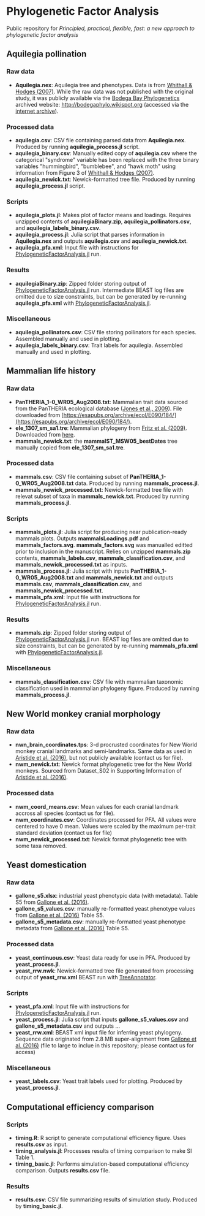 # Phylogenetic Factor Analysis
Public repository for _Principled, practical, flexible, fast: a new approach to phylogenetic factor analysis_

## Aquilegia pollination
### Raw data
- __Aquilegia.nex__: Aquilegia tree and phenotypes. Data is from [Whithall & Hodges (2007)](https://doi.org/10.1038/nature05857). While the raw data was not published with the original study, it was publicly available via the [Bodega Bay Phylogenetics](http://treethinkers.org/) archived website: http://bodegaphylo.wikispot.org (accessed via the [internet archive](https://archive.org/)).
### Processed data
- __aquilegia.csv__: CSV file containing parsed data from __Aquilegia.nex__. Produced by running __aquilegia_process.jl__ script.
- __aquilegia_binary.csv__: Manually edited copy of __aquilegia.csv__ where the categorical "syndrome" variable has been replaced with the three binary variables "hummingbird", "bumblebee", and "hawk moth" using information from Figure 3 of [Whithall & Hodges (2007)](https://doi.org/10.1038/nature05857).
- __aquilegia_newick.txt__: Newick-formatted tree file. Produced by running __aquilegia_process.jl__ script.
### Scripts
- __aquilegia_plots.jl__: Makes plot of factor means and loadings. Requires unzipped contents of __aquilegiaBinary.zip__, __aquilegia_pollinators.csv__, and __aquilegia_labels_binary.csv__.
- __aquilegia_process.jl__: Julia script that parses information in __Aquilegia.nex__ and outputs __aquilegia.csv__ and __aquilegia_newick.txt__.
- __aquilegia_pfa.xml__: Input file with instructions for [PhylogeneticFactorAnalysis.jl](https://github.com/gabehassler/PhylogeneticFactorAnalysis.jl) run.
### Results
- __aquilegiaBinary.zip__: Zipped folder storing output of [PhylogeneticFactorAnalysis.jl](https://github.com/gabehassler/PhylogeneticFactorAnalysis.jl) run. Intermediate BEAST log files are omitted due to size constraints, but can be generated by re-running __aquilegia_pfa.xml__ with [PhylogeneticFactorAnalysis.jl](https://github.com/gabehassler/PhylogeneticFactorAnalysis.jl).
### Miscellaneous
- __aquilegia_pollinators.csv__: CSV file storing pollinators for each species. Assembled manually and used in plotting.
- __aquilegia_labels_binary.csv__: Trait labels for aquilegia. Assembled manually and used in plotting.
 
## Mammalian life history
### Raw data
- __PanTHERIA_1-0_WR05_Aug2008.txt__: Mammalian trait data sourced from the PanTHERIA ecological database ([Jones et al., 2009](https://doi.org/10.1890/08-1494.1)). File downloaded from [https://esapubs.org/archive/ecol/E090/184/](https://esapubs.org/archive/ecol/E090/184/).
- __ele_1307_sm_sa1.tre__: Mammalian phylogeny from [Fritz et al. (2009)](https://doi.org/10.1111/j.1461-0248.2009.01307.x). Downloaded from [here](https://onlinelibrary.wiley.com/action/downloadSupplement?doi=10.1111%2Fj.1461-0248.2009.01307.x&file=ELE_1307_sm_SA1.tre).
- __mammals_newick.txt__: the __mammalST_MSW05_bestDates__ tree manually copied from  __ele_1307_sm_sa1.tre__.
### Processed data
- __mammals.csv__: CSV file containing subset of __PanTHERIA_1-0_WR05_Aug2008.txt__ data. Produced by running __mammals_process.jl__.
- __mammals_newick_processed.txt__: Newick-formatted tree file with relevat subset of taxa in __mammals_newick.txt__. Produced by running __mammals_process.jl__.
### Scripts
- __mammals_plots.jl__: Julia script for producing near publication-ready mammals plots. Outputs __mammalsLoadings.pdf__ and __mammals_factors.svg__. __mammals_factors.svg__ was manualled editted prior to inclusion in the manuscript. Relies on unzipped __mammals.zip__ contents, __mammals_labels.csv__, __mammals_classification.csv__, and __mammals_newick_processed.txt__ as inputs.
- __mammals_process.jl__: Julia script with inputs __PanTHERIA_1-0_WR05_Aug2008.txt__ and __mammals_newick.txt__ and outputs __mammals.csv__, __mammals_classification.csv__, and __mammals_newick_processed.txt__.
- __mammals_pfa.xml__: Input file with instructions for [PhylogeneticFactorAnalysis.jl](https://github.com/gabehassler/PhylogeneticFactorAnalysis.jl) run.
### Results
- __mammals.zip__: Zipped folder storing output of [PhylogeneticFactorAnalysis.jl](https://github.com/gabehassler/PhylogeneticFactorAnalysis.jl) run. BEAST log files are omitted due to size constraints, but can be generated by re-running __mammals_pfa.xml__ with [PhylogeneticFactorAnalysis.jl](https://github.com/gabehassler/PhylogeneticFactorAnalysis.jl).
### Miscellaneous
- __mammals_classification.csv__: CSV file with mammalian taxonomic classification used in mammalian phylogeny figure. Produced by running __mammals_process.jl__.

## New World monkey cranial morphology
### Raw data
- __nwn_brain_coordinates.tps__: 3-d procrusted coordinates for New World monkey cranial landmarks and semi-landmarks. Same data as used in [Aristide et al. (2016)](https://doi.org/10.1073/pnas.1514473113), but not publicly available (contact us for file).
- __nwm_newick.txt__: Newick format phylogenetic tree for the New World monkeys. Sourced from Dataset_S02 in Supporting Information of [Aristide et al. (2016)](https://doi.org/10.1073/pnas.1514473113).
### Processed data
- __nwm_coord_means.csv__: Mean values for each cranial landmark accross all species (contact us for file).
- __nwm_coordinates.csv__: Coordinates processed for PFA. All values were centered to have 0 mean. Values were scaled by the maximum per-trait standard deviation (contact us for file)
- __nwm_newick_processed.txt__: Newick format phylogenetic tree with some taxa removed.



## Yeast domestication
### Raw data
- __gallone_s5.xlsx__: industrial yeast phenotypic data (with metadata). Table S5 from [Gallone et al. (2016)](https://doi.org/10.1016/j.cell.2016.08.020).
- __gallone_s5_values.csv__: manually re-formatted yeast phenotype values from [Gallone et al. (2016)](https://doi.org/10.1016/j.cell.2016.08.020) Table S5.
- __gallone_s5_metadata.csv__: manually re-formatted yeast phenotype metadata from [Gallone et al. (2016)](https://doi.org/10.1016/j.cell.2016.08.020) Table S5.
### Processed data
- __yeast_continuous.csv__: Yeast data ready for use in PFA. Produced by __yeast_process.jl__.
- __yeast_rrw.nwk__: Newick-formatted tree file generated from processing output of __yeast_rrw.xml__ BEAST run with [TreeAnnotator](https://beast.community/treeannotator).
### Scripts
- __yeast_pfa.xml__: Input file with instructions for [PhylogeneticFactorAnalysis.jl](https://github.com/gabehassler/PhylogeneticFactorAnalysis.jl) run.
- __yeast_process.jl__: Julia script that inputs __gallone_s5_values.csv__ and __gallone_s5_metadata.csv__ and outputs ...
- __yeast_rrw.xml__: BEAST xml input file for inferring yeast phylogeny. Sequence data originated from 2.8 MB super-alignment from [Gallone et al. (2016)](https://doi.org/10.1016/j.cell.2016.08.020) (file to large to inclue in this repository; please contact us for access)
### Miscellaneous
- __yeast_labels.csv__: Yeast trait labels used for plotting. Produced by __yeast_process.jl__.

## Computational efficiency comparison
### Scripts
- __timing.R__: R script to generate computational efficiency figure. Uses __results.csv__ as input.
- __timing_analysis.jl__: Processes results of timing comparison to make SI Table 1.
- __timing_basic.jl__: Performs simulation-based computational efficiency comparison. Outputs __results.csv__ file.
### Results
- __results.csv__: CSV file summarizing results of simulation study. Produced by __timing_basic.jl__.


